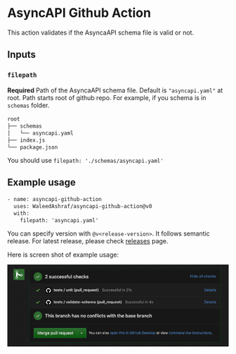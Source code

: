 # AsyncAPI Github Action
This action validates if the AsyncaAPI schema file is valid or not.

## Inputs

### `filepath`

**Required** Path of the AsyncaAPI schema file. Default is `"asyncapi.yaml"` at root. Path starts root of github repo.
For example, if you schema is in `schemas` folder.

```
root
├── schemas
│   └── asyncapi.yaml
├── index.js
└── package.json
```

You should use `filepath: './schemas/asyncapi.yaml'`

## Example usage

```
- name: asyncapi-github-action
  uses: WaleedAshraf/asyncapi-github-action@v0
  with:
    filepath: 'asyncapi.yaml'
```
You can specify version with `@v<release-version>`. It follows semantic release. For latest release, please check [releases](https://github.com/WaleedAshraf/asyncapi-github-action/releases) page.

Here is screen shot of example usage:

![Example Usage](./assets/example.png "Example Usage")
